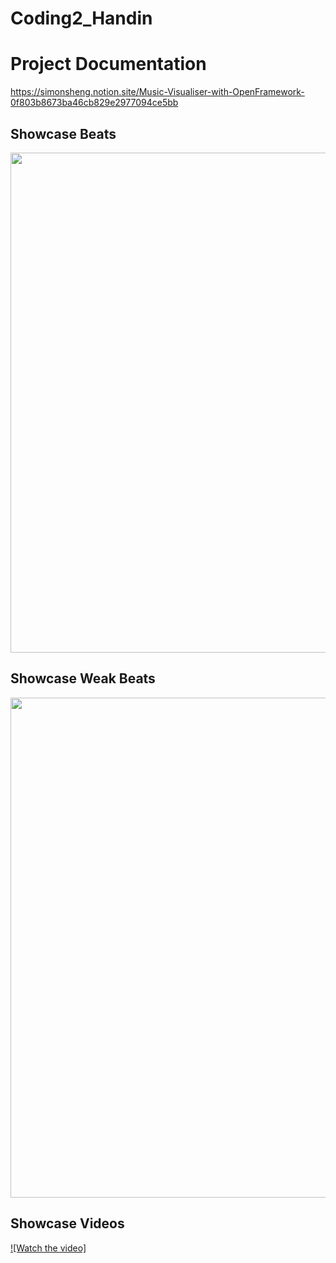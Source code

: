 # Coding2_Handin


# Project Documentation
https://simonsheng.notion.site/Music-Visualiser-with-OpenFramework-0f803b8673ba46cb829e2977094ce5bb

## Showcase Beats
<img src="https://github.com/SimonS98/Coding2_Handin/blob/main/showcase_beats.gif" width="800"  />

## Showcase Weak Beats
<img src="https://github.com/SimonS98/Coding2_Handin/blob/main/blackGif.gif" width="800"  />

## Showcase Videos
[![Watch the video]](https://youtu.be/pH9L57tg5L0)
